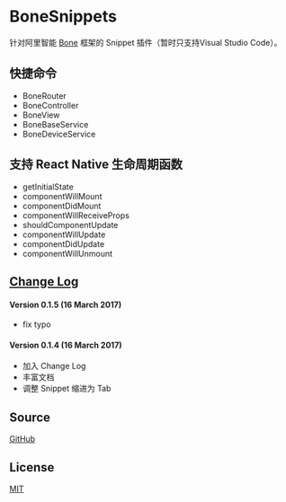 # BoneSnippets

针对阿里智能 [Bone](https://open.aliplus.com/bone/docs/bone_flow.html) 框架的 Snippet 插件（暂时只支持Visual Studio Code）。

## 快捷命令
* BoneRouter
* BoneController
* BoneView
* BoneBaseService
* BoneDeviceService

## 支持 React Native 生命周期函数
* getInitialState
* componentWillMount
* componentDidMount
* componentWillReceiveProps
* shouldComponentUpdate
* componentWillUpdate
* componentDidUpdate
* componentWillUnmount

## [Change Log](https://github.com/EliYao/BoneSnippets/blob/master/CHANGELOG.md)
#### Version 0.1.5 (16 March 2017)
* fix typo

#### Version 0.1.4 (16 March 2017)
* 加入 Change Log
* 丰富文档
* 调整 Snippet 缩进为 Tab

## Source

[GitHub](https://github.com/EliYao/BoneSnippets)

## License

[MIT](https://raw.githubusercontent.com/EliYao/BoneSnippets/master/LICENSE)
